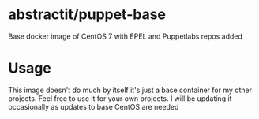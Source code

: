 # abstractit/puppet-base

Base docker image of CentOS 7 with EPEL and Puppetlabs repos added

# Usage

This image doesn't do much by itself it's just a base container for my other projects. Feel free to use it for your own projects.
I will be updating it occasionally as updates to base CentOS are needed

